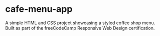 # cafe-menu-app
A simple HTML and CSS project showcasing a styled coffee shop menu. Built as part of the freeCodeCamp Responsive Web Design certification.
